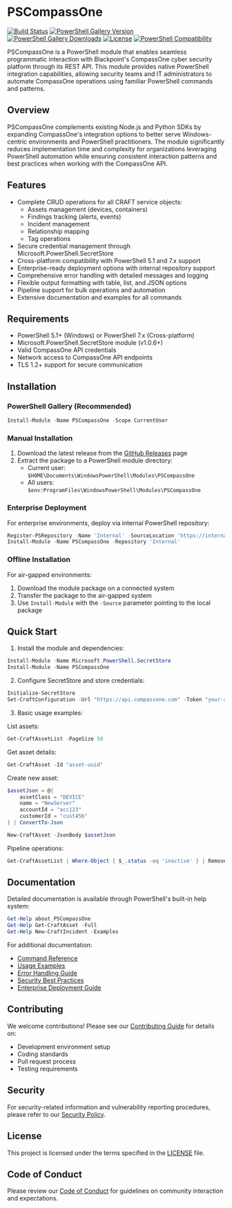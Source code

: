 # PSCompassOne

[![Build Status](https://github.com/blackpoint/pscompassone/workflows/CI/badge.svg)](https://github.com/blackpoint/pscompassone/actions)
[![PowerShell Gallery Version](https://img.shields.io/powershellgallery/v/PSCompassOne)](https://www.powershellgallery.com/packages/PSCompassOne)
[![PowerShell Gallery Downloads](https://img.shields.io/powershellgallery/dt/PSCompassOne)](https://www.powershellgallery.com/packages/PSCompassOne)
[![License](https://img.shields.io/github/license/blackpoint/pscompassone)](LICENSE)
[![PowerShell Compatibility](https://img.shields.io/badge/PowerShell-5.1%20%7C%207.x-blue)](https://github.com/PowerShell/PowerShell)

PSCompassOne is a PowerShell module that enables seamless programmatic interaction with Blackpoint's CompassOne cyber security platform through its REST API. This module provides native PowerShell integration capabilities, allowing security teams and IT administrators to automate CompassOne operations using familiar PowerShell commands and patterns.

## Overview

PSCompassOne complements existing Node.js and Python SDKs by expanding CompassOne's integration options to better serve Windows-centric environments and PowerShell practitioners. The module significantly reduces implementation time and complexity for organizations leveraging PowerShell automation while ensuring consistent interaction patterns and best practices when working with the CompassOne API.

## Features

- Complete CRUD operations for all CRAFT service objects:
  - Assets management (devices, containers)
  - Findings tracking (alerts, events)
  - Incident management
  - Relationship mapping
  - Tag operations
- Secure credential management through Microsoft.PowerShell.SecretStore
- Cross-platform compatibility with PowerShell 5.1 and 7.x support
- Enterprise-ready deployment options with internal repository support
- Comprehensive error handling with detailed messages and logging
- Flexible output formatting with table, list, and JSON options
- Pipeline support for bulk operations and automation
- Extensive documentation and examples for all commands

## Requirements

- PowerShell 5.1+ (Windows) or PowerShell 7.x (Cross-platform)
- Microsoft.PowerShell.SecretStore module (v1.0.6+)
- Valid CompassOne API credentials
- Network access to CompassOne API endpoints
- TLS 1.2+ support for secure communication

## Installation

### PowerShell Gallery (Recommended)

```powershell
Install-Module -Name PSCompassOne -Scope CurrentUser
```

### Manual Installation

1. Download the latest release from the [GitHub Releases](https://github.com/blackpoint/pscompassone/releases) page
2. Extract the package to a PowerShell module directory:
   - Current user: `$HOME\Documents\WindowsPowerShell\Modules\PSCompassOne`
   - All users: `$env:ProgramFiles\WindowsPowerShell\Modules\PSCompassOne`

### Enterprise Deployment

For enterprise environments, deploy via internal PowerShell repository:

```powershell
Register-PSRepository -Name 'Internal' -SourceLocation 'https://internal.repository.url'
Install-Module -Name PSCompassOne -Repository 'Internal'
```

### Offline Installation

For air-gapped environments:
1. Download the module package on a connected system
2. Transfer the package to the air-gapped system
3. Use `Install-Module` with the `-Source` parameter pointing to the local package

## Quick Start

1. Install the module and dependencies:
```powershell
Install-Module -Name Microsoft.PowerShell.SecretStore
Install-Module -Name PSCompassOne
```

2. Configure SecretStore and store credentials:
```powershell
Initialize-SecretStore
Set-CraftConfiguration -Url "https://api.compassone.com" -Token "your-api-token"
```

3. Basic usage examples:

List assets:
```powershell
Get-CraftAssetList -PageSize 50
```

Get asset details:
```powershell
Get-CraftAsset -Id "asset-uuid"
```

Create new asset:
```powershell
$assetJson = @{
    assetClass = "DEVICE"
    name = "NewServer"
    accountId = "acc123"
    customerId = "cust456"
} | ConvertTo-Json

New-CraftAsset -JsonBody $assetJson
```

Pipeline operations:
```powershell
Get-CraftAssetList | Where-Object { $_.status -eq 'inactive' } | Remove-CraftAsset
```

## Documentation

Detailed documentation is available through PowerShell's built-in help system:

```powershell
Get-Help about_PSCompassOne
Get-Help Get-CraftAsset -Full
Get-Help New-CraftIncident -Examples
```

For additional documentation:
- [Command Reference](docs/commands.md)
- [Usage Examples](docs/examples.md)
- [Error Handling Guide](docs/error-handling.md)
- [Security Best Practices](docs/security.md)
- [Enterprise Deployment Guide](docs/enterprise-deployment.md)

## Contributing

We welcome contributions! Please see our [Contributing Guide](CONTRIBUTING.md) for details on:
- Development environment setup
- Coding standards
- Pull request process
- Testing requirements

## Security

For security-related information and vulnerability reporting procedures, please refer to our [Security Policy](SECURITY.md).

## License

This project is licensed under the terms specified in the [LICENSE](LICENSE) file.

## Code of Conduct

Please review our [Code of Conduct](CODE_OF_CONDUCT.md) for guidelines on community interaction and expectations.